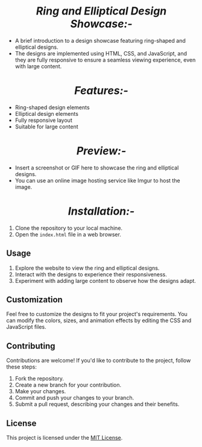 <h1 align="center"><i> Ring and Elliptical Design Showcase:-</i></h1>

- A brief introduction to a design showcase featuring ring-shaped and elliptical designs.
- The designs are implemented using HTML, CSS, and JavaScript, and they are fully responsive to ensure a seamless viewing experience, even with large content.

<h1 align="center"><i> Features:-</i></h1>

- Ring-shaped design elements
- Elliptical design elements
- Fully responsive layout
- Suitable for large content

<h1 align="center"><i> Preview:-</i></h1>

- Insert a screenshot or GIF here to showcase the ring and elliptical designs.
- You can use an online image hosting service like Imgur to host the image.

<h1 align="center"><i>Installation:-</i></h1>

1. Clone the repository to your local machine.
2. Open the `index.html` file in a web browser.

## Usage

1. Explore the website to view the ring and elliptical designs.
2. Interact with the designs to experience their responsiveness.
3. Experiment with adding large content to observe how the designs adapt.

## Customization

Feel free to customize the designs to fit your project's requirements. You can modify the colors, sizes, and animation effects by editing the CSS and JavaScript files.

## Contributing

Contributions are welcome! If you'd like to contribute to the project, follow these steps:

1. Fork the repository.
2. Create a new branch for your contribution.
3. Make your changes.
4. Commit and push your changes to your branch.
5. Submit a pull request, describing your changes and their benefits.

## License

This project is licensed under the [MIT License](LICENSE).

